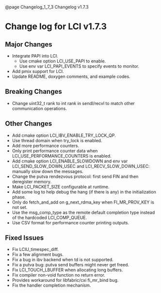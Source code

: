 @page Changelog_1_7_3 Changelog v1.7.3

# Change log for LCI v1.7.3

## Major Changes
- Integrate PAPI into LCI.
  - Use cmake option LCI_USE_PAPI to enable.
  - Use env var LCI_PAPI_EVENTS to specify events to monitor.
- Add pmix support for LCI.
- Update README, doxygen comments, and example codes.

## Breaking Changes
- Change uint32_t rank to int rank in sendl/recvl to match other
  communication operations.

## Other Changes
- Add cmake option LCI_IBV_ENABLE_TRY_LOCK_QP.
- Use thread domain when try_lock is enabled.
- Add more performance counters.
- Only print performance counter data when 
  LCI_USE_PERFORMANCE_COUNTERS is enabled.
- Add cmake option LCI_ENABLE_SLOWDOWN and env var 
  LCI_SEND_SLOW_DOWN_USEC and LCI_RECV_SLOW_DOWN_USEC: 
  manually slow down the messages.
- Change the putva rendezvous protocol: first send FIN and then 
  deregister memory.
- Make LCI_PACKET_SIZE configurable at runtime.
- Add some log to help debug the hang (if there is any) in the 
  initialization phase.
- Only do fetch_and_add on g_next_rdma_key when FI_MR_PROV_KEY is 
  not set.
- Use the msg_comp_type as the remote default completion type 
  instead of the hardcoded LCI_COMP_QUEUE.
- Use CSV format for performance counter printing outputs.

## Fixed Issues
- Fix LCIU_timespec_diff.
- Fix a few alignment bugs.
- Fix a bug in ibv backend when td is not supported.
- Fix a putva bug: putva send buffers might never get freed.
- Fix LCI_TOUCH_LBUFFER when allocating long buffers.
- Fix compiler non-void function no return error.
- Provides workaround for libfabric/cxi fi_mr_bind bug.
- Fix the handler completion mechanism.